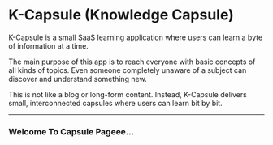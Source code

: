 # K-Capsule (Knowledge Capsule)

K-Capsule is a small SaaS learning application where users can learn a byte of information at a time.

The main purpose of this app is to reach everyone with basic concepts of all kinds of topics. Even someone completely unaware of a subject can discover and understand something new.

This is not like a blog or long-form content. Instead, K-Capsule delivers small, interconnected capsules where users can learn bit by bit.

---

### Welcome To Capsule Pageee...
